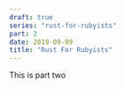 ```yaml
---
draft: true
series: "rust-for-rubyists"
part: 2
date: 2019-09-09
title: "Rust For Rubyists"
---
```

This is part two

